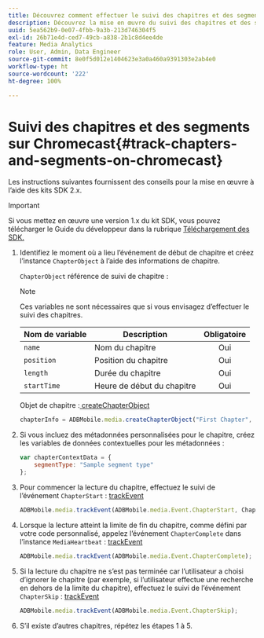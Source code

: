 ```yaml
---
title: Découvrez comment effectuer le suivi des chapitres et des segments sur Chromecast
description: Découvrez la mise en œuvre du suivi des chapitres et des segments à lʼaide du SDK Media sur Chromecast.
uuid: 5ea562b9-0e07-4fbb-9a3b-213d746304f5
exl-id: 26b71e4d-ced7-49cb-a838-2b1c8d4ee4de
feature: Media Analytics
role: User, Admin, Data Engineer
source-git-commit: 8e0f5d012e1404623e3a0a460a9391303e2ab4e0
workflow-type: ht
source-wordcount: '222'
ht-degree: 100%

---
```


# Suivi des chapitres et des segments sur Chromecast{#track-chapters-and-segments-on-chromecast}

Les instructions suivantes fournissent des conseils pour la mise en œuvre à l’aide des kits SDK 2.x.

>[!IMPORTANT]
>
> Si vous mettez en œuvre une version 1.x du kit SDK, vous pouvez télécharger le Guide du développeur dans la rubrique [Téléchargement des SDK.](/help/sdk-implement/download-sdks.md)

1. Identifiez le moment où a lieu l’événement de début de chapitre et créez l’instance `ChapterObject` à l’aide des informations de chapitre.

   `ChapterObject` référence de suivi de chapitre :

   >[!NOTE]
   >
   >Ces variables ne sont nécessaires que si vous envisagez d’effectuer le suivi des chapitres.

   | Nom de variable | Description | Obligatoire |
   | --- | --- | :---: |
   | `name` | Nom du chapitre | Oui |
   | `position` | Position du chapitre | Oui |
   | `length` | Durée du chapitre | Oui |
   | `startTime` | Heure de début du chapitre | Oui |

   Objet de chapitre :[ createChapterObject](https://adobe-marketing-cloud.github.io/media-sdks/reference/chromecast/ADBMobile.media.html#.createChapterObject)

   ```js
   chapterInfo = ADBMobile.media.createChapterObject("First Chapter", 1, CHAPTER1_LENGTH, CHAPTER1_START_POS);
   ```

1. Si vous incluez des métadonnées personnalisées pour le chapitre, créez les variables de données contextuelles pour les métadonnées :

   ```js
   var chapterContextData = {
       segmentType: "Sample segment type"
   };
   ```

1. Pour commencer la lecture du chapitre, effectuez le suivi de l’événement `ChapterStart` : [trackEvent](https://adobe-marketing-cloud.github.io/media-sdks/reference/chromecast/ADBMobile.media.html#.trackEvent)

   ```js
   ADBMobile.media.trackEvent(ADBMobile.media.Event.ChapterStart, ChapterInfo, chapterContextData);
   ```

1. Lorsque la lecture atteint la limite de fin du chapitre, comme défini par votre code personnalisé, appelez l’événement `ChapterComplete` dans l’instance `MediaHeartbeat` : [trackEvent](https://adobe-marketing-cloud.github.io/media-sdks/reference/chromecast/ADBMobile.media.html#.trackEvent)

   ```js
   ADBMobile.media.trackEvent(ADBMobile.media.Event.ChapterComplete);
   ```

1. Si la lecture du chapitre ne s’est pas terminée car l’utilisateur a choisi d’ignorer le chapitre (par exemple, si l’utilisateur effectue une recherche en dehors de la limite du chapitre), effectuez le suivi de l’événement `ChapterSkip` : [trackEvent](https://adobe-marketing-cloud.github.io/media-sdks/reference/chromecast/ADBMobile.media.html#.trackEvent)

   ```js
   ADBMobile.media.trackEvent(ADBMobile.media.Event.ChapterSkip);
   ```

1. S’il existe d’autres chapitres, répétez les étapes 1 à 5.
